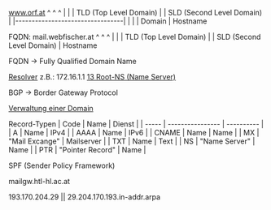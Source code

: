 
www.orf.at 
   ^   ^   ^
    |    |     | TLD (Top Level Domain)
    |    | SLD (Second Level Domain)
    |    |---------------------------------|
    |                            |
    |                      Domain
    | Hostname

FQDN: mail.webfischer.at
			   ^      ^           ^
                |       |             | TLD (Top Level Domain)
                |       | SLD (Second Level Domain)
                | Hostname

FQDN -> Fully Qualified Domain Name

<u>Resolver</u> z.B.: 172.16.1.1
[13 Root-NS (Name Server)](https://root-servers.org/)

BGP -> Border Gateway Protocol

<u>Verwaltung einer Domain</u>

Record-Typen
| Code  | Name             | Dienst     |
| ----- | ---------------- | ---------- |
| A     | Name             | IPv4       |
| AAAA  | Name             | IPv6       |
| CNAME | Name             | Name       |
| MX    | "Mail Excange"   | Mailserver |
| TXT   | Name             | Text       |
| NS    | "Name Server"    | Name       |
| PTR   | "Pointer Record" | Name       | 

SPF (Sender Policy Framework)

mailgw.htl-hl.ac.at

193.170.204.29
  ||
  29.204.170.193.in-addr.arpa